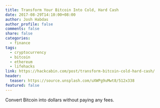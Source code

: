 ```yaml
---
title: Transform Your Bitcoin Into Cold, Hard Cash
date: 2017-08-29T14:10:00+08:00
author: Josh Habdas
author_profile: false
comments: false
share: false
categories:
  - finance
tags:
  - cryptocurrency
  - bitcoin
  - ethereum
  - lifehacks
link: https://hackcabin.com/post/transform-bitcoin-cold-hard-cash/
header:
  teaser: https://source.unsplash.com/uXWPg9uMwt8/512x338
featured: false
---
```


Convert Bitcoin into dollars without paying any fees.
